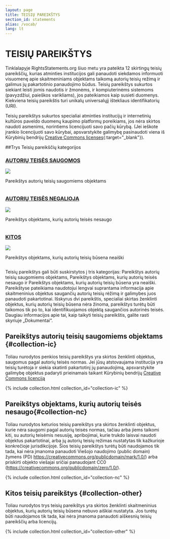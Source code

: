 ```yaml
---
layout: page
title: TEISIŲ PAREIKŠTYS
section_id: statements
alias: /vocab/
lang: lt
---
```


# TEISIŲ PAREIKŠTYS

Tinklalapyje RightsStatements.org šiuo metu yra pateikta 12 skirtingų teisių pareikščių, kurias atminties institucijos gali panaudoti siekdamos informuoti visuomenę apie skaitmeniniams objektams taikomą autorių teisių režimą ir galimus jų pakartotinio panaudojimo būdus. Teisių pareikštys sukurtos siekiant leisti jomis naudotis ir žmonėms, ir kompiuterinėms sistemoms (pavyzdžiui, paieškos varikliams), jos pateikiamos kaip susieti duomenys. Kiekviena teisių pareikštis turi unikalų universalųjį ištekliaus identifikatorių (URI).

Teisių pareikštys sukurtos specialiai atminties institucijų ir internetinių kultūros paveldo duomenų kaupimo platformų poreikiams, jos nėra skirtos naudoti asmenims, norintiems licencijuoti savo pačių kūrybą. (Jei ieškote įrankio licencijuoti savo kūrybai, apsvarstykite galimybę pasinaudoti viena iš Kūrybinių bendrijų [Creative Commons licenses](https://creativecommons.org/licenses/){:target="_blank"}).

<div class="box">
##Trys Teisių pareikščių kategorijos

<div class="row" markdown="0">
<div class="medium-4 columns">
<div class="statements-category-teaser">
<a href="#collection-ic"><h3>AUTORIŲ TEISĖS SAUGOMOS</h3></a>
<a href="#collection-ic">
<img src="{{ site.url }}{{ site.baseurl }}/files/icons/InC.Icon-Only.dark.svg" />
</a>
<p>Pareikštys autorių teisių saugomiems objektams</p>
</div>
</div>
<div class="medium-4 columns">
<div class="statements-category-teaser">
<a href="#collection-nc"><h3>AUTORIŲ TEISĖS NEGALIOJA</h3></a>
<a href="#collection-nc">
<img src="{{ site.url }}{{ site.baseurl }}/files/icons/NoC.Icon-Only.dark.svg" />
</a>
<p>Pareikštys objektams, kurių autorių teisės nesaugo</p>
</div>
</div>
<div class="medium-4 columns">
<div class="statements-category-teaser">
<a href="#collection-other"><h3>KITOS</h3></a>
<a href="#collection-other">
<img src="{{ site.url }}{{ site.baseurl }}/files/icons/Other.Icon-Only.dark.svg" />
</a>
<p>Pareikštys objektams, kurių autorių teisių būsena neaiški</p>
</div>
</div>
</div>
<div>
<p>Teisių pareikštys gali būti suskirstytos į tris kategorijas: Pareikštys autorių teisių saugomiems objektams, Pareikštys objektams, kurių autorių teisės nesaugo ir Pareikštys objektams, kurių autorių teisių būsena yra neaiški. Pareikštyse pateikiama naudotojui lengvai suprantama informacija apie skaitmeninius objektus saugančių autorių teisių rėžimą ir galimybes juos panaudoti pakartotinai. Išskyrus dvi pareikštis, specialiai skirtas ženklinti objektus, kurių autorių teisių būsena nėra žinoma, pareikštys turėtų būti taikomos tik po to, kai identifikuojamos objektą saugančios autorinės teisės. Daugiau informacijos apie tai, kaip taikyti teisių pareikštis, galite rasti skyriuje „Dokumentai“.</p>
</div>


</div>

## Pareikštys autorių teisių saugomiems objektams {#collection-ic}

Toliau nurodytos penkios teisių pareikštys yra skirtos ženklinti objektus, saugomus pagal autorių teisės normas. Jei jūsų atstovaujama institucija yra teisių turėtoja ir siekia skatinti pakartotinį jų panaudojimą, apsvarstykite galimybę objektus padaryti prieinamais taikant Kūrybinių bendrijų [Creative Commons licenciją](https://creativecommons.org/licenses/)

{% include collection.html collection_id="collection-ic" %}

## Pareikštys objektams, kurių autorių teisės nesaugo{#collection-nc}

Toliau nurodytos keturios teisių pareikštys yra skirtos ženklinti objektus, kurie nėra saugomi pagal autorių teisės normas, tačiau arba jiems taikomi kiti, su autorių teisėmis nesusiję, apribojimai, kurie trukdo laisvai naudoti objektus pakartotinai, arba jų autorių teisių režimas nustatytas tik kažkurioje konkrečioje jurisdikcijoje. Šios teisių pareikštys turėtų būti naudojamos tik tada, kai nėra įmanoma panaudoti Viešojo naudojimo (public domain) žymens (PD) https://creativecommons.org/publicdomain/mark/1.0/) arba priskirti objekto viešajai sričiai panaudojant CC0 (https://creativecommons.org/publicdomain/zero/1.0/).

{% include collection.html collection_id="collection-nc" %}

## Kitos teisių pareikštys {#collection-other}

Toliau nurodytos trys teisių pareikštys yra skirtos ženklinti skaitmeninius objektus, kurių autorių teisių būsena nebuvo aiškiai nustatyta. Jos turėtų būti naudojamos tik tada, kai nėra įmanoma panaudoti aiškesnių teisių pareikščių arba licencijų.

{% include collection.html collection_id="collection-other" %}
